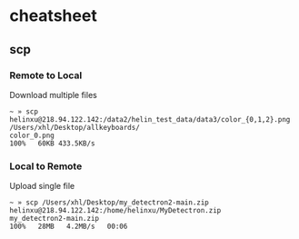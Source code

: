 # cheatsheet

## scp

### Remote to Local

Download multiple files

```
~ » scp helinxu@218.94.122.142:/data2/helin_test_data/data3/color_{0,1,2}.png /Users/xhl/Desktop/allkeyboards/
color_0.png                                                            100%   60KB 433.5KB/s
```

### Local to Remote

Upload single file

```
~ » scp /Users/xhl/Desktop/my_detectron2-main.zip helinxu@218.94.122.142:/home/helinxu/MyDetectron.zip
my_detectron2-main.zip                                                 100%   28MB   4.2MB/s   00:06
```
